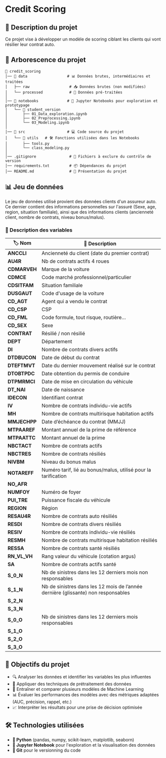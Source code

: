 # Credit Scoring

## 📌 Description du projet
Ce projet vise à développer un modèle de scoring ciblant les clients qui vont résilier leur contrat auto. 

## 📁 Arborescence du projet
```
📂 credit_scoring  
│── 📂 data                  # 📊 Données brutes, intermédiaires et traitées  
│   ├── raw                  # 📥 Données brutes (non modifiées)  
│   └── processed            # 🔄 Données pré-traitées  
│  
│── 📂 notebooks             # 📒 Jupyter Notebooks pour exploration et prototypage
│   └── 📂 student_version 
│       ├── 01_Data_exploration.ipynb  
│       ├── 02_Preprocessing.ipynb  
│       └── 03_Modeling.ipynb  
│  
│── 📂 src                   # 💻 Code source du projet  
│   └── 📂 utils   # 🛠️ Fonctions utilisées dans les Notebooks  
│       ├── tools.py
│       └── class_modeling.py
│  
│── .gitignore               # 🚫 Fichiers à exclure du contrôle de version  
│── requirements.txt         # 📦 Dépendances du projet  
│── README.md                # 📝 Présentation du projet  
```

## 📊 Jeu de données
Le jeu de données utilisé provient des données clients d'un assureur auto. Ce dernier contient des informations personnelles sur l'assuré (Sexe, age, region, situation familiale), ainsi que des informations clients (ancienneté client, nombre de contrats, niveau bonus/malus).

### 📌 Description des variables

| 🏷️ **Nom** | 📝 **Description** |
|----------------|-----------------------------|
| **ANCCLI** | Ancienneté du client (date du premier contrat) |
| **AU4R** | Nb de contrats actifs 4 roues |
| **CDMARVEH** | Marque de la voiture |
| **CDMCE** | Code marché professionnel/particulier |
| **CDSITFAM** | Situation familiale |
| **DUSGAUT** | Code d'usage de la voiture |
| **CD_AGT** | Agent qui a vendu le contrat |
| **CD_CSP** | CSP |
| **CD_FML** | Code formule, tout risque, routière… |
| **CD_SEX** | Sexe |
| **CONTRAT** | Résilié / non résilié |
| **DEPT** | Département |
| **DI** | Nombre de contrats divers actifs |
| **DTDBUCON** | Date de début du contrat |
| **DTEFTMVT** | Date du dernier mouvement réalisé sur le contrat |
| **DTOBTPDC** | Date obtention du permis de conduire |
| **DTPMRMCI** | Date de mise en circulation du véhicule |
| **DT_NAI** | Date de naissance |
| **IDECON** | Identifiant contrat |
| **IV** | Nombre de contrats individu-vie actifs |
| **MH** | Nombre de contrats multirisque habitation actifs |
| **MMJECHPP** | Date d’échéance du contrat (MMJJ) |
| **MTPAAREF** | Montant annuel de la prime de référence |
| **MTPAATTC** | Montant annuel de la prime |
| **NBCTACT** | Nombre de contrats actifs |
| **NBCTRES** | Nombre de contrats résiliés |
| **NIVBM** | Niveau du bonus malus |
| **NOTAREFF** | Numéro tarif, lié au bonus/malus, utilisé pour la tarification |
| **NO_AFR** | |
| **NUMFOY** | Numéro de foyer |
| **PUI_TRE** | Puissance fiscale du véhicule |
| **REGION** | Région |
| **RESAU4R** | Nombre de contrats auto résiliés |
| **RESDI** | Nombre de contrats divers résiliés |
| **RESIV** | Nombre de contrats individu-vie résiliés |
| **RESMH** | Nombre de contrats multirisque habitation résiliés |
| **RESSA** | Nombre de contrats santé résiliés |
| **RN_VL_VH** | Rang valeur du véhicule (cotation argus) |
| **SA** | Nombre de contrats actifs santé |
| **S_0_N** | Nb de sinistres dans les 12 derniers mois non responsables |
| **S_1_N** | Nb de sinistres dans les 12 mois de l’année dernière (glissante) non responsables |
| **S_2_N** | |
| **S_3_N** | |
| **S_0_O** | Nb de sinistres dans les 12 derniers mois responsables |
| **S_1_O** | |
| **S_2_O** | |
| **S_3_O** | |


## 🎯 Objectifs du projet
- 🔍 Analyser les données et identifier les variables les plus influentes
- 🔄 Appliquer des techniques de prétraitement des données
- 🤖 Entraîner et comparer plusieurs modèles de Machine Learning
- 📊 Évaluer les performances des modèles avec des métriques adaptées (AUC, précision, rappel, etc.)
- 📈 Interpréter les résultats pour une prise de décision optimisée

## 🛠️ Technologies utilisées
- **🐍 Python** (pandas, numpy, scikit-learn, matplotlib, seaborn)
- **📒 Jupyter Notebook** pour l'exploration et la visualisation des données
- **🔀 Git** pour le versionning du code
